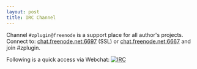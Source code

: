 ```yaml
---
layout: post
title: IRC Channel
---
```


Channel `#zplugin@freenode` is a support place for all author's projects. Connect to:
[chat.freenode.net:6697](ircs://chat.freenode.net:6697/%23zplugin) (SSL)
or
[chat.freenode.net:6667](irc://chat.freenode.net:6667/%23zplugin)
and join #zplugin.

Following is a quick access via Webchat:
[![IRC](https://kiwiirc.com/buttons/chat.freenode.net/zplugin.png)](https://kiwiirc.com/client/chat.freenode.net:+6697/#zplugin)
